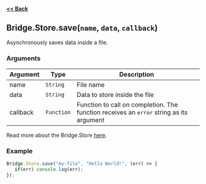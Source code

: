 #### [<< Back](https://github.com/solvedDev/bridge./blob/master/plugins/getting-started.md)

## Bridge.Store.save(```name```, ```data```, ```callback```)
Asynchronously saves data inside a file.

### Arguments
| Argument | Type | Description
| --- | --- | ---
| name | ```String``` | File name
| data | ```String``` | Data to store inside the file
| callback | ```Function``` | Function to call on completion. The function receives an ```error``` string as its argument

Read more about the Bridge.Store [here](https://github.com/solvedDev/bridge./blob/master/plugins/bridge/Store.md).

### Example
```javascript
Bridge.Store.save("my-file", "Hello World!", (err) => {
   if(err) console.log(err);
});
```
